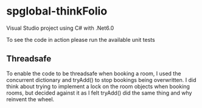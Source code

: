 # spglobal-thinkFolio

Visual Studio project using C# with .Net6.0

To see the code in action please run the available unit tests

## Threadsafe
To enable the code to be threadsafe when booking a room, I used the concurrent dictionary and tryAdd() to stop bookings being overwritten.
I did think about trying to implement a lock on the room objects when booking rooms, but decided against it as I felt tryAdd() did the same thing and why reinvent the wheel.
